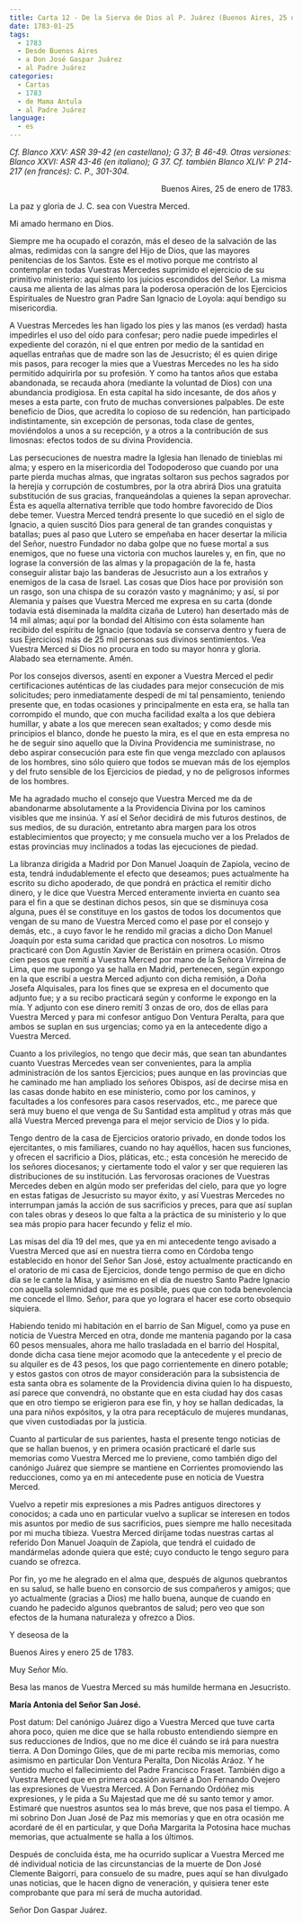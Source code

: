 ```yaml
---
title: Carta 12 - De la Sierva de Dios al P. Juárez (Buenos Aires, 25 de enero de 1783).
date: 1783-01-25
tags:
  - 1783
  - Desde Buenos Aires
  - a Don José Gaspar Juárez
  - al Padre Juárez
categories:
  - Cartas
  - 1783
  - de Mama Antula
  - al Padre Juárez
language:
  - es  
---
```


_Cf. Blanco XXV: ASR 39-42 (en castellano); G 37; B 46-49. Otras versiones: Blanco XXVI: ASR 43-46 (en italiano); G 37. Cf. también Blanco XLIV: P 214-217 (en francés): C. P., 301-304._

<div align="right">
Buenos Aires, 25 de enero de 1783.
</div>

La paz y gloria de J. C. sea con Vuestra Merced.

Mi amado hermano en Dios.

Siempre me ha ocupado el corazón, más el deseo de la salvación de las almas, redimidas con la sangre del Hijo de Dios, que las mayores penitencias de los Santos. Este es el motivo porque me contristo al contemplar en todas Vuestras Mercedes suprimido el ejercicio de su primitivo ministerio: aquí siento los juicios escondidos del Señor. La misma causa me alienta de las almas para la poderosa operación de los Ejercicios Espirituales de Nuestro gran Padre San Ignacio de Loyola: aquí bendigo su misericordia.

A Vuestras Mercedes les han ligado los pies y las manos (es verdad) hasta impedirles el uso del oído para confesar; pero nadie puede impedirles el expediente del corazón, ni el que entren por medio de la santidad en aquellas entrañas que de madre son las de Jesucristo; él es quien dirige mis pasos, para recoger la mies que a Vuestras Mercedes no les ha sido permitido adquirirla por su profesión. Y como ha tantos años que estaba abandonada, se recauda ahora (mediante la voluntad de Dios) con una abundancia prodigiosa. En esta capital ha sido incesante, de dos años y meses a esta parte, con fruto de muchas conversiones palpables. De este beneficio de Dios, que acredita lo copioso de su redención, han participado indistintamente, sin excepción de personas, toda clase de gentes, moviéndolos a unos a su recepción, y a otros a la contribución de sus limosnas: efectos todos de su divina Providencia.

Las persecuciones de nuestra madre la Iglesia han llenado de tinieblas mi alma; y espero en la misericordia del Todopoderoso que cuando por una parte pierda muchas almas, que ingratas soltaron sus pechos sagrados por la herejía y corrupción de costumbres, por la otra abrirá Dios una gratuita substitución de sus gracias, franqueándolas a quienes la sepan aprovechar. Ésta es aquella alternativa terrible que todo hombre favorecido de Dios debe temer. Vuestra Merced tendrá presente lo que sucedió en el siglo de Ignacio, a quien suscitó Dios para general de tan grandes conquistas y batallas; pues al paso que Lutero se empeñaba en hacer desertar la milicia del Señor, nuestro Fundador no daba golpe que no fuese mortal a sus enemigos, que no  fuese una victoria con muchos laureles y, en fin, que no lograse la conversión de las almas y la propagación de la fe, hasta conseguir alistar bajo las banderas de Jesucristo aun a los extraños y enemigos de la casa de Israel. Las cosas que Dios hace por provisión son un rasgo, son una chispa de su corazón vasto y magnánimo; y así, si por Alemania y países que Vuestra Merced me expresa en su carta (donde todavía está diseminada la maldita cizaña de Lutero) han desertado más de 14 mil almas; aquí por la bondad del Altísimo con ésta solamente han recibido del espíritu de Ignacio (que todavía se conserva dentro y fuera de sus Ejercicios) más de 25 mil personas sus divinos sentimientos. Vea Vuestra Merced si Dios no procura en todo su mayor honra y gloria. Alabado sea eternamente. Amén.

Por los consejos diversos, asentí en exponer a Vuestra Merced el pedir certificaciones auténticas de las ciudades para mejor consecución de mis solicitudes; pero inmediatamente despedí de mí tal pensamiento, teniendo presente que, en todas ocasiones y principalmente en esta era, se halla tan corrompido el mundo, que con mucha facilidad exalta a los que debiera humillar, y abate a los que merecen sean exaltados; y como desde mis principios el blanco, donde he puesto la mira, es el que en esta empresa no he de seguir sino aquello que la Divina Providencia me suministrase, no debo aspirar consecución para este fin que venga mezclado con aplausos de los hombres, sino sólo quiero que todos se muevan más de los ejemplos y del fruto sensible de los Ejercicios de piedad, y no de peligrosos informes de los hombres.

Me ha agradado mucho el consejo que Vuestra Merced me da de abandonarme absolutamente a la Providencia Divina por los caminos visibles que me insinúa. Y así el Señor decidirá de mis futuros destinos, de sus medios, de su duración, entretanto abra margen para los otros establecimientos que proyecto; y me consuela mucho ver a los Prelados de estas provincias muy inclinados a todas las ejecuciones de piedad.

La libranza dirigida a Madrid por Don Manuel Joaquín de Zapiola, vecino de esta, tendrá indudablemente el efecto que deseamos; pues actualmente ha escrito su dicho apoderado, de que pondrá en práctica el remitir dicho dinero, y le dice que Vuestra Merced enteramente invierta en cuanto sea para el fin a que se destinan dichos pesos, sin que se disminuya cosa alguna, pues él se constituye en los gastos de todos los documentos que vengan de su mano de Vuestra Merced como el pase por el consejo y demás, etc., a cuyo favor le he rendido mil gracias a dicho Don Manuel Joaquín por esta suma caridad que practica con nosotros. Lo mismo practicaré con Don Agustín Xavier de Beristáin en primera ocasión. Otros cien pesos que remití a Vuestra Merced por mano de la Señora Virreina de Lima, que me supongo ya se halla en Madrid, pertenecen, según expongo en la que escribí a uestra Merced adjunto con dicha remisión, a Doña Josefa Alquisales, para los fines que se expresa en el documento que adjunto fue; y a su recibo practicará según y conforme le expongo en la mía. Y adjunto con ese dinero remití 3 onzas de oro, dos de ellas para Vuestra Merced y para mi confesor antiguo Don Ventura Peralta, para que ambos se suplan en sus urgencias; como ya en la antecedente digo a Vuestra Merced.

Cuanto a los privilegios, no tengo que decir más, que sean tan abundantes cuanto Vuestras Mercedes vean ser convenientes, para la amplia administración de los santos Ejercicios; pues aunque en las provincias que he caminado me han ampliado los señores Obispos, así de decirse misa en las casas donde habito en ese ministerio, como por los caminos, y facultades a los confesores para casos reservados, etc., me parece que será muy bueno el que venga de Su Santidad esta amplitud y otras más que allá Vuestra Merced prevenga para el mejor servicio de Dios y lo pida.

Tengo dentro de la casa de Ejercicios oratorio privado, en donde todos los ejercitantes, o mis familiares, cuando no hay aquéllos, hacen sus funciones, y ofrecen el sacrificio a Dios, pláticas, etc.; esta concesión he merecido de los señores diocesanos; y ciertamente todo el valor y ser que requieren las distribuciones de su institución. Las fervorosas oraciones de Vuestras Mercedes deben en algún modo ser preferidas del cielo, para que yo logre en estas fatigas de Jesucristo su mayor éxito, y así Vuestras Mercedes no interrumpan jamás la acción de sus sacrificios y preces, para que así suplan con tales obras y deseos lo que falta a la práctica de su ministerio y lo que sea más propio para hacer fecundo y feliz el mío.

Las misas del día 19 del mes, que ya en mi antecedente tengo avisado a Vuestra Merced que así en nuestra tierra como en Córdoba tengo establecido en honor del Señor San José, estoy actualmente practicando en el oratorio de mi casa de Ejercicios, donde tengo permiso de que en dicho día se le cante la Misa, y asimismo en el día de nuestro Santo Padre Ignacio con aquella solemnidad que me es posible, pues que con toda benevolencia me concede el Ilmo. Señor, para que yo lograra el hacer ese corto obsequio siquiera.

Habiendo tenido mi habitación en el barrio de San Miguel, como ya puse en noticia de Vuestra Merced en otra, donde me mantenía pagando por la casa 60 pesos mensuales, ahora me hallo trasladada en el barrio del Hospital, donde dicha casa tiene mejor acomodo que la antecedente y el precio de su alquiler es de 43 pesos, los que pago corrientemente en dinero potable; y estos gastos con otros de mayor consideración para la subsistencia de esta santa obra es solamente de la Providencia divina quien lo ha dispuesto, así parece que convendrá, no obstante que en esta ciudad hay dos casas que en otro tiempo se erigieron para ese fin, y hoy se hallan dedicadas, la una para niños expósitos, y la otra para receptáculo de mujeres mundanas, que viven custodiadas por la justicia.

Cuanto al particular de sus parientes, hasta el presente tengo noticias de que se hallan buenos, y en primera ocasión practicaré el darle sus memorias como Vuestra Merced me lo previene, como también digo del canónigo Juárez que siempre se mantiene en Corrientes promoviendo las reducciones, como ya en mi antecedente puse en noticia de Vuestra Merced.

Vuelvo a repetir mis expresiones a mis Padres antiguos directores y conocidos; a cada uno en particular vuelvo a suplicar se interesen en todos mis asuntos por medio de sus sacrificios, pues siempre me hallo necesitada por mi mucha tibieza. Vuestra Merced diríjame todas nuestras cartas al referido Don Manuel Joaquín de Zapiola, que tendrá el cuidado de mandármelas adonde quiera que esté; cuyo conducto le tengo seguro para cuando se ofrezca.

Por fin, yo me he alegrado en el alma que, después de algunos quebrantos en su salud, se halle bueno en consorcio de sus compañeros y amigos; que yo actualmente (gracias a Dios) me hallo buena, aunque de cuando en cuando he padecido algunos quebrantos de salud; pero veo que son efectos de la humana naturaleza y ofrezco a Dios.

Y deseosa de la

Buenos Aires y enero 25 de 1783.

Muy Señor Mío.

Besa las manos de Vuestra Merced su más humilde hermana en Jesucristo.

**María Antonia del Señor San José.**

Post datum: Del canónigo Juárez digo a Vuestra Merced que tuve carta ahora poco, quien me dice que se halla robusto entendiendo siempre en sus reducciones de Indios, que no me dice él cuándo se irá para nuestra tierra. A Don Domingo Giles, que de mi parte reciba mis memorias, como asimismo en particular Don Ventura Peralta, Don Nicolás Aráoz. Y he sentido mucho el fallecimiento del Padre Francisco Fraset. También digo a Vuestra Merced que en primera ocasión avisaré a Don Fernando Ovejero las expresiones de Vuestra Merced. A Don Fernando Ordóñez mis expresiones, y le pida a Su Majestad que me dé su santo temor y amor. Estimaré que nuestros asuntos sea lo más breve, que nos pasa el tiempo. A mi sobrino Don Juan José de Paz mis memorias y que en otra ocasión me acordaré de él en particular, y que Doña Margarita la Potosina hace muchas memorias, que actualmente se halla a los últimos.

Después de concluida ésta, me ha ocurrido suplicar a Vuestra Merced me dé individual noticia de las circunstancias de la muerte de Don José Clemente Baigorri, para consuelo de su madre, pues aquí se han divulgado unas noticias, que le hacen digno de veneración, y quisiera tener este comprobante que para mí será de mucha autoridad.

Señor Don Gaspar Juárez.
